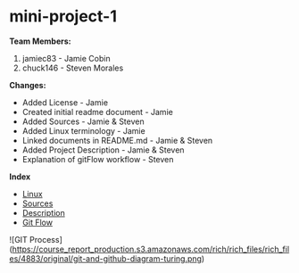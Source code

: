 # mini-project-1

**Team Members:**
1. jamiec83 - Jamie Cobin
2. chuck146 - Steven Morales

**Changes:**
* Added License - Jamie
* Created initial readme document - Jamie
* Added Sources - Jamie & Steven
* Added Linux terminology - Jamie
* Linked documents in README.md - Jamie & Steven
* Added Project Description - Jamie & Steven
* Explanation of gitFlow workflow - Steven

**Index**
* [Linux](Linux.md)
* [Sources](SOURCES.md)
* [Description](ProjectDescription.md)
* [Git Flow](git_commands_and_terminology.md)

![GIT Process] (https://course_report_production.s3.amazonaws.com/rich/rich_files/rich_files/4883/original/git-and-github-diagram-turing.png)

